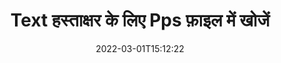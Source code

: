---
############################# Static ############################
layout: "auto-gen-signature"
date: 2022-03-01T15:12:22
draft: false
operation: Search
signaturetype: Text
fileformat: Pps
productName: .NET
lang: hi
productCode: net
otherformats: pdf doc docx docm dot dotm dotx odt ott rtf xls xlsx xlsm xlsb csv ods ots xltx xltm ppt pptx pps ppsx odp otp potx potm pptm ppsm
breadcrumb: Search Text signatures at Pps with C#

############################# Head ############################
head_title: "C# में Pps फ़ाइल में Text हस्ताक्षर खोजें"
head_description: "कोड की कुछ पंक्तियों का उपयोग करके Pps फ़ाइलों में Text हस्ताक्षर खोजने के लिए .NET का उपयोग करें।"

############################# Header ############################
title: "Text हस्ताक्षर के लिए Pps फ़ाइल में खोजें"
description: ".NET नेटिव API पहले से हस्ताक्षरित Pps फाइलों में Text हस्ताक्षर खोजने की अनुमति देता है। कोड की कुछ पंक्तियों का उपयोग करके अपने Pps दस्तावेज़ों में उन्नत ई-हस्ताक्षर खोज करें।"
bg_image: "https://cms.admin.containerize.com/templates/aspose/App_Themes/V3/images/bg/header1.png"
bg_overlay: false
button:
    enable: true

############################# SubMenu ############################
submenu:
    enable: true

    left:
        img_alt: "GroupDocs.Signature for .NET"
        image: "https://cms.admin.containerize.com/templates/groupdocs/images/product-logos/90x90-noborder/groupdocsature-net.png"
        product: "GroupDocs.Signature"
        platform: ".NET"



############################# About ############################
about:
    enable: true
    title: "GroupDocs.Signature for .NET API के बारे में"
    content: |
        [GroupDocs.Signature for .NET](https://products.groupdocs.com/signature/net/) विभिन्न प्रकार के हस्ताक्षर जैसे टेक्स्ट, इमेज, डिजिटल सर्टिफिकेट, बारकोड, क्यूआर-कोड, स्टैम्प या मेटाडेटा का उपयोग करके दस्तावेजों को संसाधित करने के लिए .NET एपीआई प्रदान करता है। उपयोगकर्ता आवश्यकतानुसार हस्ताक्षर गुणों को अनुकूलित करने के लिए अतिरिक्त समर्थन के साथ पीडीएफ, एमएस वर्ड दस्तावेज़, एमएस एक्सेल कार्यपुस्तिका, एमएस पावरपॉइंट प्रस्तुतियों, एडोब फोटोशॉप फाइलों और विभिन्न छवि प्रारूपों के भीतर इलेक्ट्रॉनिक हस्ताक्षर जोड़, हटा, अद्यतन, सत्यापित या खोज सकते हैं।
    

############################# Steps ############################
steps:
    enable: true
    title_left: "Text हस्ताक्षर को Pps में कैसे खोजें"
    content_left: |
        [GroupDocs.Signature for .NET](https://products.groupdocs.com/signature/net/) कुछ आसान चरणों को लागू करके .NET डेवलपर्स के लिए Text हस्ताक्षर को Pps फाइलों में खोजना आसान बनाता है।
        
        * सिग्नेचर क्लास का एक नया इंस्टेंस बनाएं और सोर्स डॉक्यूमेंट पाथ को कंस्ट्रक्टर पैरामीटर के रूप में पास करें।
        * अपनी आवश्यकताओं के अनुसार SearchOptions ऑब्जेक्ट को इंस्टेंट करें और खोज विकल्प निर्दिष्ट करें।
        * सिग्नेचर क्लास इंस्टेंस की सर्च मेथड को कॉल करें और इसमें सर्चऑप्शन पास करें।
        * अपनी मांगों के अनुसार खोज परिणामों की प्रक्रिया करें।

    title_right: "सिस्टम आवश्यकताएं"
    content_right: |
        GroupDocs.Signature for .NET सभी प्रमुख प्लेटफॉर्म और ऑपरेटिंग सिस्टम पर समर्थित हैं। नीचे दिए गए कोड को निष्पादित करने से पहले, कृपया सुनिश्चित करें कि आपके सिस्टम पर निम्नलिखित पूर्वापेक्षाएँ स्थापित हैं।

        * ऑपरेटिंग सिस्टम: माइक्रोसॉफ्ट विंडोज, लिनक्स, मैकओएस
        * विकास परिवेश: Microsoft Visual Studio, Xamarin, MonoDevelop
        * Frameworks: .NET Framework, .NET Standard, .NET Core, Mono
        * [Nuget](https://www.nuget.org/packages/groupdocs.signature) से GroupDocs.Signature for .NET का नवीनतम संस्करण डाउनलोड करें
         
    code: |
        ```csharp    
                
        // Set up input Pps file
        string filePath = "input.pps";

        // Instantiate Signature for input file
        using (GroupDocs.Signature.Signature signature = new GroupDocs.Signature.Signature(filePath))
        {
                //Create search options
                TextSearchOptions options = new TextSearchOptions()
                {
                    // specify special pages to search on 
                    AllPages = false,
                    // single page number
                    PageNumber = 1,
                    // specify text match type
                    MatchType = TextMatchType.Contains,
                    // specify text pattern to search
                    Text = "Text signature"
                };

                // search for Text signatures in Pps document
                List<TextSignature> signatures = signature.Search<TextSignature>(options);

                // process signatures which were found                
                foreach (TextSignature item in signatures)
                {
                    //...
                }
        }

        ```

############################# Demos ############################
demos:
    enable: true
    title: "Text इलेक्ट्रॉनिक हस्ताक्षर के लिए खोजें लाइव डेमो"
    content: |
       [GroupDocs.Signature App](https://products.groupdocs.app/signature/family) वेबसाइट पर जाकर Pps फाइलों में विभिन्न इलेक्ट्रॉनिक हस्ताक्षरों के लिए दस्तावेज़ खोजें।

        
############################# More Formats ############################
more_formats:
    enable: true
    title: "C# का उपयोग करके अन्य Text हस्ताक्षर खोजें"
    content: |
        "इलेक्ट्रॉनिक हस्ताक्षर विभिन्न दस्तावेजों में खोज करते हैं। नीचे दिखाए गए अनुसार लोकप्रिय फ़ाइल स्वरूपों में से एक से हस्ताक्षर प्राप्त करें।"
    format: 
           
       
back_to_top:
    enable: true
---